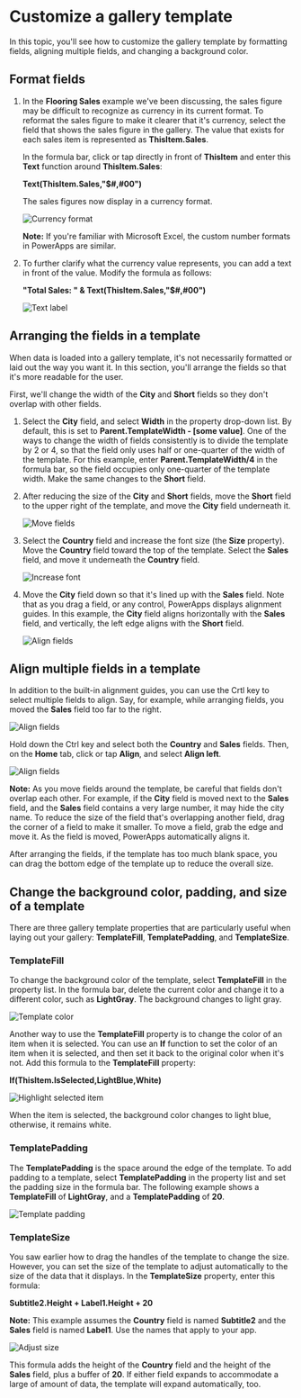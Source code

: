 <properties
   pageTitle="Customize a gallery template | Microsoft PowerApps"
   description="Format fields, align multiple fields, and change colors to customize a gallery template"
   services=""
   suite="powerapps"
   documentationCenter="na"
   authors="v-subohe"
   manager="anneta"
   editor=""
   tags=""/>

<tags
   ms.service="powerapps"
   ms.devlang="na"
   ms.topic="get-started-article"
   ms.tgt_pltfrm="na"
   ms.workload="na"
   ms.date="08/06/2017"
   ms.author="v-subohe"/>

# Customize a gallery template
In this topic, you'll see how to customize the gallery template by formatting fields, aligning multiple fields, and changing a background color.

## Format fields
1. In the **Flooring Sales** example we've been discussing, the sales figure may be difficult to recognize as currency in its current format. To reformat the sales figure to make it clearer that it's currency, select the field that shows the sales figure in the gallery. The value that exists for each sales item is represented as **ThisItem.Sales**.

   In the formula bar, click or tap directly in front of **ThisItem** and enter this **Text** function around **ThisItem.Sales**:

   **Text(ThisItem.Sales,"$#,#00")**

   The sales figures now display in a currency format.  

     ![Currency format](./media/learning-customize-gallery-template/currency-format.png)

   **Note:** If you're familiar with Microsoft Excel, the custom number formats in PowerApps are similar.

2. To further clarify what the currency value represents, you can add a text in front of the value. Modify the formula as follows:

   **"Total Sales: " & Text(ThisItem.Sales,"$#,#00")**

     ![Text label](./media/learning-customize-gallery-template/currency-label.png)


## Arranging the fields in a template

When data is loaded into a gallery template, it's not necessarily formatted or laid out the way you want it. In this section, you'll arrange the fields so that it's more readable for the user.

First, we'll change the width of the **City** and **Short** fields so they don't overlap with other fields.

1. Select the **City** field, and select **Width** in the property drop-down list. By default, this is set to **Parent.TemplateWidth - [some value]**. One of the ways to change the width of fields consistently is to divide the template by 2 or 4, so that the field only uses half or one-quarter of the width of the template. For this example, enter **Parent.TemplateWidth/4** in the formula bar, so the field occupies only one-quarter of the template width. Make the same changes to the **Short** field. 

2. After reducing the size of the **City** and **Short** fields, move the **Short** field to the upper right of the template, and move the **City** field underneath it.

     ![Move fields](./media/learning-customize-gallery-template/city-short-move.png)

3. Select the **Country** field and increase the font size (the **Size** property). Move the **Country** field toward the top of the template. Select the **Sales** field, and move it underneath the **Country** field. 

     ![Increase font](./media/learning-customize-gallery-template/increase-font.png)

4. Move the **City** field down so that it's lined up with the **Sales** field. Note that as you drag a field, or any control, PowerApps displays alignment guides. In this example, the **City** field aligns horizontally with the **Sales** field, and vertically, the left edge aligns with the **Short** field.  

     ![Align fields](./media/learning-customize-gallery-template/align-fields.png)


## Align multiple fields in a template

In addition to the built-in alignment guides, you can use the Crtl key to select multiple fields to align. Say, for example, while arranging fields, you moved the **Sales** field too far to the right.

 ![Align fields](./media/learning-customize-gallery-template/out-of-alignment.png)

Hold down the Ctrl key and select both the **Country** and **Sales** fields. Then, on the **Home** tab, click or tap **Align**, and select **Align left**.

![Align fields](./media/learning-customize-gallery-template/align-left.png)

  **Note:** As you move fields around the template, be careful that fields don't overlap each other. For example, if the **City** field is moved next to the **Sales** field, and the **Sales** field contains a very large number, it may hide the city name. To reduce the size of the field that's overlapping another field, drag the corner of a field to make it smaller. To move a field, grab the edge and move it. As the field is moved, PowerApps automatically aligns it.

After arranging the fields, if the template has too much blank space, you can drag the bottom edge of the template up to reduce the overall size.

## Change the background color, padding, and size of a template

There are three gallery template properties that are particularly useful when laying out your gallery: **TemplateFill**, **TemplatePadding**, and **TemplateSize**. 

### TemplateFill
To change the background color of the template, select **TemplateFill** in the property list. In the formula bar, delete the current color and change it to a different color, such as **LightGray**. The background changes to light gray.

![Template color](./media/learning-customize-gallery-template/template-fill.png)

Another way to use the **TemplateFill** property is to change the color of an item when it is selected. You can use an **If** function to set the color of an item when it is selected, and then set it back to the original color when it's not. Add this formula to the **TemplateFill** property: 

  **If(ThisItem.IsSelected,LightBlue,White)**

  ![Highlight selected item](./media/learning-customize-gallery-template/highlight-selected.png)

When the item is selected, the background color changes to light blue, otherwise, it remains white.


### TemplatePadding
The **TemplatePadding** is the space around the edge of the template. To add padding to a template, select **TemplatePadding** in the property list and set the padding size in the formula bar. The following example shows a **TemplateFill** of **LightGray**, and a **TemplatePadding** of **20**.

![Template padding](./media/learning-customize-gallery-template/template-padding.png)

### TemplateSize

You saw earlier how to drag the handles of the template to change the size. However, you can set the size of the template to adjust automatically to the size of the data that it displays. In the **TemplateSize** property, enter this formula: 

**Subtitle2.Height + Label1.Height + 20**

**Note:** This example assumes the **Country** field is named **Subtitle2** and the **Sales** field is named **Label1**. Use the names that apply to your app.

![Adjust size](./media/learning-customize-gallery-template/auto-adjust-size.png)

This formula adds the height of the **Country** field and the height of the **Sales** field, plus a buffer of **20**. If either field expands to accommodate a large of amount of data, the template will expand automatically, too. 